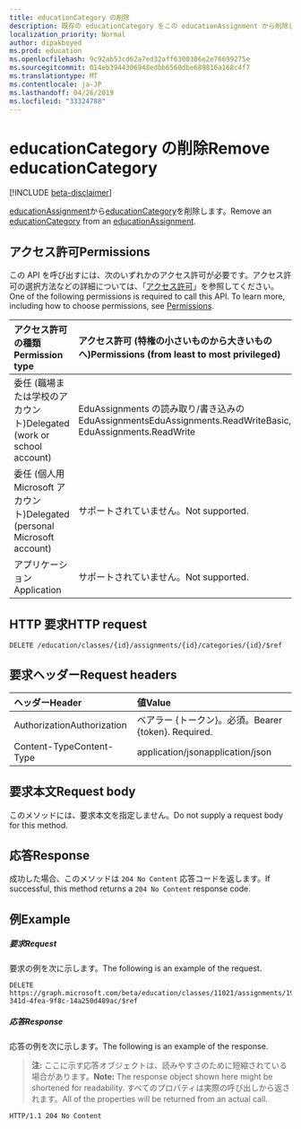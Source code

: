 ```yaml
---
title: educationCategory の削除
description: 既存の educationCategory をこの educationAssignment から削除します。
localization_priority: Normal
author: dipakboyed
ms.prod: education
ms.openlocfilehash: 9c92ab53cd62a7ed32aff6300386e2e76699275e
ms.sourcegitcommit: 014eb3944306948edbb6560dbe689816a168c4f7
ms.translationtype: MT
ms.contentlocale: ja-JP
ms.lasthandoff: 04/26/2019
ms.locfileid: "33324788"
---
```

# <a name="remove-educationcategory"></a><span data-ttu-id="e5e1b-103">educationCategory の削除</span><span class="sxs-lookup"><span data-stu-id="e5e1b-103">Remove educationCategory</span></span>

[!INCLUDE [beta-disclaimer](../../includes/beta-disclaimer.md)]

<span data-ttu-id="e5e1b-104">[educationAssignment](../resources/educationassignment.md)から[educationCategory](../resources/educationcategory.md)を削除します。</span><span class="sxs-lookup"><span data-stu-id="e5e1b-104">Remove an [educationCategory](../resources/educationcategory.md) from an [educationAssignment](../resources/educationassignment.md).</span></span>

## <a name="permissions"></a><span data-ttu-id="e5e1b-105">アクセス許可</span><span class="sxs-lookup"><span data-stu-id="e5e1b-105">Permissions</span></span>
<span data-ttu-id="e5e1b-p101">この API を呼び出すには、次のいずれかのアクセス許可が必要です。アクセス許可の選択方法などの詳細については、「[アクセス許可](/graph/permissions-reference)」を参照してください。</span><span class="sxs-lookup"><span data-stu-id="e5e1b-p101">One of the following permissions is required to call this API. To learn more, including how to choose permissions, see [Permissions](/graph/permissions-reference).</span></span>

|<span data-ttu-id="e5e1b-108">アクセス許可の種類</span><span class="sxs-lookup"><span data-stu-id="e5e1b-108">Permission type</span></span>      | <span data-ttu-id="e5e1b-109">アクセス許可 (特権の小さいものから大きいものへ)</span><span class="sxs-lookup"><span data-stu-id="e5e1b-109">Permissions (from least to most privileged)</span></span>              |
|:--------------------|:---------------------------------------------------------|
|<span data-ttu-id="e5e1b-110">委任 (職場または学校のアカウント)</span><span class="sxs-lookup"><span data-stu-id="e5e1b-110">Delegated (work or school account)</span></span> |  <span data-ttu-id="e5e1b-111">EduAssignments の読み取り/書き込みの EduAssignments</span><span class="sxs-lookup"><span data-stu-id="e5e1b-111">EduAssignments.ReadWriteBasic, EduAssignments.ReadWrite</span></span>  |
|<span data-ttu-id="e5e1b-112">委任 (個人用 Microsoft アカウント)</span><span class="sxs-lookup"><span data-stu-id="e5e1b-112">Delegated (personal Microsoft account)</span></span> |  <span data-ttu-id="e5e1b-113">サポートされていません。</span><span class="sxs-lookup"><span data-stu-id="e5e1b-113">Not supported.</span></span>  |
|<span data-ttu-id="e5e1b-114">アプリケーション</span><span class="sxs-lookup"><span data-stu-id="e5e1b-114">Application</span></span> | <span data-ttu-id="e5e1b-115">サポートされていません。</span><span class="sxs-lookup"><span data-stu-id="e5e1b-115">Not supported.</span></span>  | 

## <a name="http-request"></a><span data-ttu-id="e5e1b-116">HTTP 要求</span><span class="sxs-lookup"><span data-stu-id="e5e1b-116">HTTP request</span></span>
<!-- { "blockType": "ignored" } -->
```http
DELETE /education/classes/{id}/assignments/{id}/categories/{id}/$ref
```
## <a name="request-headers"></a><span data-ttu-id="e5e1b-117">要求ヘッダー</span><span class="sxs-lookup"><span data-stu-id="e5e1b-117">Request headers</span></span>
| <span data-ttu-id="e5e1b-118">ヘッダー</span><span class="sxs-lookup"><span data-stu-id="e5e1b-118">Header</span></span>       | <span data-ttu-id="e5e1b-119">値</span><span class="sxs-lookup"><span data-stu-id="e5e1b-119">Value</span></span> |
|:---------------|:--------|
| <span data-ttu-id="e5e1b-120">Authorization</span><span class="sxs-lookup"><span data-stu-id="e5e1b-120">Authorization</span></span>  | <span data-ttu-id="e5e1b-p102">ベアラー {トークン}。必須。</span><span class="sxs-lookup"><span data-stu-id="e5e1b-p102">Bearer {token}. Required.</span></span>  |
| <span data-ttu-id="e5e1b-123">Content-Type</span><span class="sxs-lookup"><span data-stu-id="e5e1b-123">Content-Type</span></span>  | <span data-ttu-id="e5e1b-124">application/json</span><span class="sxs-lookup"><span data-stu-id="e5e1b-124">application/json</span></span>  |

## <a name="request-body"></a><span data-ttu-id="e5e1b-125">要求本文</span><span class="sxs-lookup"><span data-stu-id="e5e1b-125">Request body</span></span>
<span data-ttu-id="e5e1b-126">このメソッドには、要求本文を指定しません。</span><span class="sxs-lookup"><span data-stu-id="e5e1b-126">Do not supply a request body for this method.</span></span>


## <a name="response"></a><span data-ttu-id="e5e1b-127">応答</span><span class="sxs-lookup"><span data-stu-id="e5e1b-127">Response</span></span>
<span data-ttu-id="e5e1b-128">成功した場合、このメソッドは `204 No Content` 応答コードを返します。</span><span class="sxs-lookup"><span data-stu-id="e5e1b-128">If successful, this method returns a `204 No Content` response code.</span></span>

## <a name="example"></a><span data-ttu-id="e5e1b-129">例</span><span class="sxs-lookup"><span data-stu-id="e5e1b-129">Example</span></span>
##### <a name="request"></a><span data-ttu-id="e5e1b-130">要求</span><span class="sxs-lookup"><span data-stu-id="e5e1b-130">Request</span></span>
<span data-ttu-id="e5e1b-131">要求の例を次に示します。</span><span class="sxs-lookup"><span data-stu-id="e5e1b-131">The following is an example of the request.</span></span>
<!-- {
  "blockType": "ignored",
  "name": "add_educationcategory_to_educationassignment"
}-->
```http
DELETE https://graph.microsoft.com/beta/education/classes/11021/assignments/19002/categories/ec98f158-341d-4fea-9f8c-14a250d489ac/$ref
```

##### <a name="response"></a><span data-ttu-id="e5e1b-132">応答</span><span class="sxs-lookup"><span data-stu-id="e5e1b-132">Response</span></span>
<span data-ttu-id="e5e1b-133">応答の例を次に示します。</span><span class="sxs-lookup"><span data-stu-id="e5e1b-133">The following is an example of the response.</span></span> 

><span data-ttu-id="e5e1b-134">**注:** ここに示す応答オブジェクトは、読みやすさのために短縮されている場合があります。</span><span class="sxs-lookup"><span data-stu-id="e5e1b-134">**Note:** The response object shown here might be shortened for readability.</span></span> <span data-ttu-id="e5e1b-135">すべてのプロパティは実際の呼び出しから返されます。</span><span class="sxs-lookup"><span data-stu-id="e5e1b-135">All of the properties will be returned from an actual call.</span></span>


<!-- {
  "blockType": "ignored",
  "truncated": true,
  "@odata.type": "microsoft.graph.educationAssignmentResource"
} -->
```http
HTTP/1.1 204 No Content
```
<!-- uuid: 8fcb5dbc-d5aa-4681-8e31-b001d5168d79
2015-10-25 14:57:30 UTC -->
<!--
{
  "type": "#page.annotation",
  "description": "Remove an educationCategory from an educationAssignment",
  "keywords": "",
  "section": "documentation",
  "tocPath": "",
  "suppressions": []
}
-->
